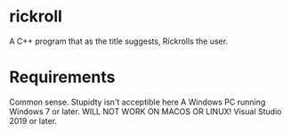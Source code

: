 # rickroll
A C++ program that as the title suggests, Rickrolls the user.

# Requirements
Common sense. Stupidty isn't acceptible here
A Windows PC running Windows 7 or later. WILL NOT WORK ON MACOS OR LINUX!
Visual Studio 2019 or later.
